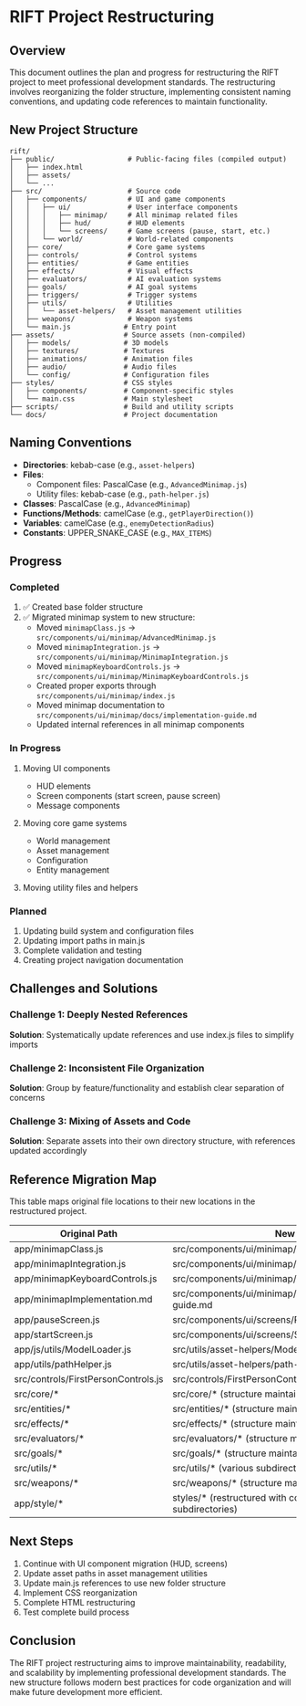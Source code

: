 # RIFT Project Restructuring 

## Overview

This document outlines the plan and progress for restructuring the RIFT project to meet professional development standards. The restructuring involves reorganizing the folder structure, implementing consistent naming conventions, and updating code references to maintain functionality.

## New Project Structure

```
rift/
├── public/                  # Public-facing files (compiled output)
│   ├── index.html
│   ├── assets/
│   └── ...
├── src/                     # Source code
│   ├── components/          # UI and game components
│   │   ├── ui/              # User interface components
│   │   │   ├── minimap/     # All minimap related files
│   │   │   ├── hud/         # HUD elements
│   │   │   └── screens/     # Game screens (pause, start, etc.)
│   │   └── world/           # World-related components
│   ├── core/                # Core game systems
│   ├── controls/            # Control systems
│   ├── entities/            # Game entities
│   ├── effects/             # Visual effects
│   ├── evaluators/          # AI evaluation systems
│   ├── goals/               # AI goal systems
│   ├── triggers/            # Trigger systems
│   ├── utils/               # Utilities
│   │   └── asset-helpers/   # Asset management utilities
│   ├── weapons/             # Weapon systems
│   └── main.js             # Entry point
├── assets/                 # Source assets (non-compiled)
│   ├── models/             # 3D models
│   ├── textures/           # Textures
│   ├── animations/         # Animation files
│   ├── audio/              # Audio files
│   └── config/             # Configuration files
├── styles/                 # CSS styles
│   ├── components/         # Component-specific styles
│   └── main.css            # Main stylesheet
├── scripts/                # Build and utility scripts 
└── docs/                   # Project documentation
```

## Naming Conventions

- **Directories**: kebab-case (e.g., `asset-helpers`)
- **Files**: 
  - Component files: PascalCase (e.g., `AdvancedMinimap.js`)
  - Utility files: kebab-case (e.g., `path-helper.js`)
- **Classes**: PascalCase (e.g., `AdvancedMinimap`)
- **Functions/Methods**: camelCase (e.g., `getPlayerDirection()`)
- **Variables**: camelCase (e.g., `enemyDetectionRadius`)
- **Constants**: UPPER_SNAKE_CASE (e.g., `MAX_ITEMS`)

## Progress

### Completed
1. ✅ Created base folder structure
2. ✅ Migrated minimap system to new structure:
   - Moved `minimapClass.js` → `src/components/ui/minimap/AdvancedMinimap.js`
   - Moved `minimapIntegration.js` → `src/components/ui/minimap/MinimapIntegration.js`
   - Moved `minimapKeyboardControls.js` → `src/components/ui/minimap/MinimapKeyboardControls.js`
   - Created proper exports through `src/components/ui/minimap/index.js`
   - Moved minimap documentation to `src/components/ui/minimap/docs/implementation-guide.md`
   - Updated internal references in all minimap components

### In Progress
1. Moving UI components
   - HUD elements
   - Screen components (start screen, pause screen)
   - Message components

2. Moving core game systems
   - World management
   - Asset management
   - Configuration
   - Entity management

3. Moving utility files and helpers

### Planned
1. Updating build system and configuration files
2. Updating import paths in main.js
3. Complete validation and testing
4. Creating project navigation documentation

## Challenges and Solutions

### Challenge 1: Deeply Nested References
**Solution**: Systematically update references and use index.js files to simplify imports

### Challenge 2: Inconsistent File Organization
**Solution**: Group by feature/functionality and establish clear separation of concerns

### Challenge 3: Mixing of Assets and Code
**Solution**: Separate assets into their own directory structure, with references updated accordingly

## Reference Migration Map

This table maps original file locations to their new locations in the restructured project.

| Original Path | New Path |
|---------------|----------|
| app/minimapClass.js | src/components/ui/minimap/AdvancedMinimap.js |
| app/minimapIntegration.js | src/components/ui/minimap/MinimapIntegration.js |
| app/minimapKeyboardControls.js | src/components/ui/minimap/MinimapKeyboardControls.js |
| app/minimapImplementation.md | src/components/ui/minimap/docs/implementation-guide.md |
| app/pauseScreen.js | src/components/ui/screens/PauseScreen.js |
| app/startScreen.js | src/components/ui/screens/StartScreen.js |
| app/js/utils/ModelLoader.js | src/utils/asset-helpers/ModelLoader.js |
| app/utils/pathHelper.js | src/utils/asset-helpers/path-helper.js |
| src/controls/FirstPersonControls.js | src/controls/FirstPersonControls.js (unchanged) |
| src/core/* | src/core/* (structure maintained) |
| src/entities/* | src/entities/* (structure maintained) |
| src/effects/* | src/effects/* (structure maintained) |
| src/evaluators/* | src/evaluators/* (structure maintained) |
| src/goals/* | src/goals/* (structure maintained) |
| src/utils/* | src/utils/* (various subdirectories added) |
| src/weapons/* | src/weapons/* (structure maintained) |
| app/style/* | styles/* (restructured with component-specific subdirectories) |

## Next Steps

1. Continue with UI component migration (HUD, screens)
2. Update asset paths in asset management utilities
3. Update main.js references to use new folder structure
4. Implement CSS reorganization
5. Complete HTML restructuring
6. Test complete build process

## Conclusion

The RIFT project restructuring aims to improve maintainability, readability, and scalability by implementing professional development standards. The new structure follows modern best practices for code organization and will make future development more efficient.
